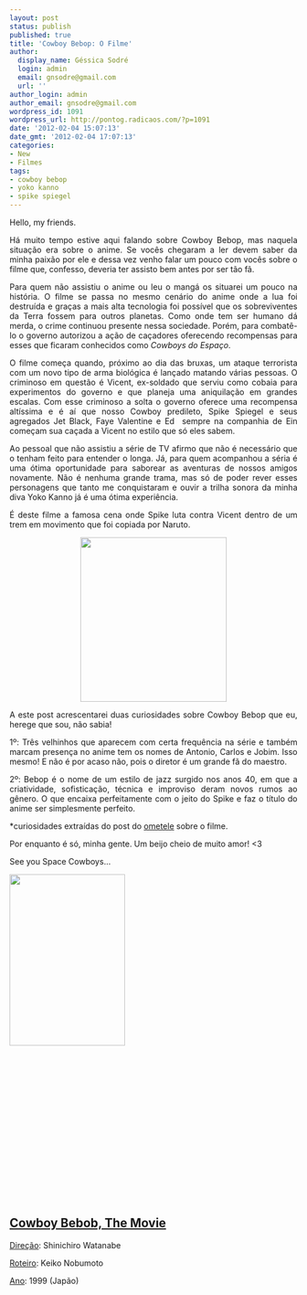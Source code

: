```yaml
---
layout: post
status: publish
published: true
title: 'Cowboy Bebop: O Filme'
author:
  display_name: Géssica Sodré
  login: admin
  email: gnsodre@gmail.com
  url: ''
author_login: admin
author_email: gnsodre@gmail.com
wordpress_id: 1091
wordpress_url: http://pontog.radicaos.com/?p=1091
date: '2012-02-04 15:07:13'
date_gmt: '2012-02-04 17:07:13'
categories:
- New
- Filmes
tags:
- cowboy bebop
- yoko kanno
- spike spiegel
---
```

<p style="text-align: justify;">Hello, my friends.</p>
<p style="text-align: justify;">
<p style="text-align: justify;">Há muito tempo estive aqui falando sobre Cowboy Bebop, mas naquela situação era sobre o anime. Se vocês chegaram a ler devem saber da minha paixão por ele e dessa vez venho falar um pouco com vocês sobre o filme que, confesso, deveria ter assisto bem antes por ser tão fã.</p>
<p style="text-align: justify;">Para quem não assistiu o anime ou leu o mangá os situarei um pouco na história. O filme se passa no mesmo cenário do anime onde a lua foi destruída e graças a mais alta tecnologia foi possível que os sobreviventes da Terra fossem para outros planetas. Como onde tem ser humano dá merda, o crime continuou presente nessa sociedade. Porém, para combatê-lo o governo autorizou a ação de caçadores oferecendo recompensas para esses que ficaram conhecidos como <em>Cowboys do Espaço</em>.</p>
<p style="text-align: justify;">O filme começa quando, próximo ao dia das bruxas, um ataque terrorista com um novo tipo de arma biológica é lançado matando várias pessoas. O criminoso em questão é Vicent, ex-soldado que serviu como cobaia para experimentos do governo e que planeja uma aniquilação em grandes escalas. Com esse criminoso a solta o governo oferece uma recompensa altíssima e é aí que nosso Cowboy predileto, Spike Spiegel e seus agregados Jet Black, Faye Valentine e Ed  sempre na companhia de Ein começam sua caçada a Vicent no estilo que só eles sabem.</p>
<p style="text-align: justify;">Ao pessoal que não assistiu a série de TV afirmo que não é necessário que o tenham feito para entender o longa. Já, para quem acompanhou a séria é uma ótima oportunidade para saborear as aventuras de nossos amigos novamente. Não é nenhuma grande trama, mas só de poder rever esses personagens que tanto me conquistaram e ouvir a trilha sonora da minha diva Yoko Kanno já é uma ótima experiência.</p>
<p style="text-align: justify;">É deste filme a famosa cena onde Spike luta contra Vicent dentro de um trem em movimento que foi copiada por Naruto.</p>
<p style="text-align: center;"><img class="aligncenter" style="border-style: initial; border-color: initial; border-image: initial; border-width: 0px;" title="Spike vs Vicent e Naruto vs Neji" src="http://100grana.files.wordpress.com/2011/04/0f1da385a962cb88e473e4b5a78a36c18b6ff22c.gif?w=600" alt="" width="256" height="288" /></p>
<p style="text-align: justify;">
<p style="text-align: justify;">A este post acrescentarei duas curiosidades sobre Cowboy Bebop que eu, herege que sou, não sabia!</p>
<p style="text-align: justify;">1º: Três velhinhos que aparecem com certa frequência na série e também marcam presença no anime tem os nomes de Antonio, Carlos e Jobim. Isso mesmo! E não é por acaso não, pois o diretor é um grande fã do maestro.</p>
<p style="text-align: justify;">2º: Bebop é o nome de um estilo de jazz surgido nos anos 40, em que a criatividade, sofisticação, técnica e improviso deram novos rumos ao gênero. O que encaixa perfeitamente com o jeito do Spike e faz o título do anime ser simplesmente perfeito.</p>
<p style="text-align: justify;">*curiosidades extraídas do post do <a title="Omelete - Cowboy Bebop, o filme" href="http://omelete.uol.com.br/cinema/icowboy-bebop-o-filme-i/" target="_blank">ometele</a> sobre o filme.</p>
<p style="text-align: justify;">Por enquanto é só, minha gente. Um beijo cheio de muito amor! &lt;3</p>
<p style="text-align: justify;">See you Space Cowboys...</p>
<p style="text-align: justify;"><a href="http://2.bp.blogspot.com/_G9ZKRxX_PEY/TRJO2SfnuFI/AAAAAAAACp4/baMvPEffVZs/s1600/cowboy-bebop-english-dubbed.jpg" target="_blank"><img class="alignleft size-medium wp-image-1094" style="border-style: initial; border-color: initial; border-image: initial; border-width: 0px;" title="Cowboy Bebop, The Movie" src="http://pontog.radicaos.com/wp-content/uploads/2012/02/cowboy-bebop-english-dubbed-202x300.jpg" alt="" width="202" height="300" /></a></p>
<p></br></br></br></br></br></br></br></br></br></br></br></br></br></br></br></p>
<h2 style="text-align: justify;"><span style="text-decoration: underline;">Cowboy Bebob, The Movie</span></h2>
<p style="text-align: justify;"><span style="text-decoration: underline;">Direção</span>: Shinichiro Watanabe</p>
<p style="text-align: justify;"><span style="text-decoration: underline;">Roteiro</span>: Keiko Nobumoto</p>
<p style="text-align: justify;"><span style="text-decoration: underline;">Ano</span>: 1999 (Japão)</p>
